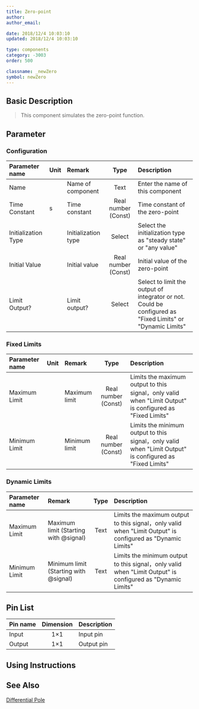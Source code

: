 ```yaml
---
title: Zero-point
author: 
author_email:

date: 2018/12/4 10:03:10
updated: 2018/12/4 10:03:10

type: components
category: -3003
order: 500

classname: _newZero
symbol: newZero
---
```

## Basic Description


> This component simulates the zero-point function.

## Parameter
### Configuration
| Parameter name | Unit | Remark | Type | Description |
| :--- | :--- | :--- | :--: | :--- |
| Name |  | Name of component | Text | Enter the name of this component |
| Time Constant | s | Time constant | Real number (Const) | Time constant of the zero-point |
| Initialization Type |  | Initialization type | Select | Select the initialization type as "steady state" or "any value" |
| Initial Value |  | Initial value | Real number (Const) | Initial value of the zero-point |
| Limit Output? |  | Limit output? | Select | Select to limit the output of integrator or not. Could be configured as "Fixed Limits" or "Dynamic Limits" |

### Fixed Limits
| Parameter name | Unit | Remark | Type | Description |
| :--- | :--- | :--- | :--: | :--- |
| Maximum Limit |  | Maximum limit | Real number (Const) | Limits the maximum output to this signal，only valid when "Limit Output" is configured as "Fixed Limits" |
| Minimum Limit |  | Minimum limit | Real number (Const) | Limits the minimum output to this signal，only valid when "Limit Output" is configured as "Fixed Limits" |

### Dynamic Limits
| Parameter name | Remark | Type | Description |
| :--- | :--- | :--: | :--- |
| Maximum Limit | Maximum limit (Starting with @signal) | Text | Limits the maximum output to this signal，only valid when "Limit Output" is configured as "Dynamic Limits" |
| Minimum Limit | Minimum limit (Starting with @signal) | Text | Limits the minimum output to this signal，only valid when "Limit Output" is configured as "Dynamic Limits" |


## Pin List

| Pin name | Dimension | Description |
| :--- | :--:  | :--- |
| Input | 1×1 | Input pin |
| Output | 1×1 | Output pin |

## Using Instructions



## See Also

[Differential Pole](comp_newDiffPole.md)
